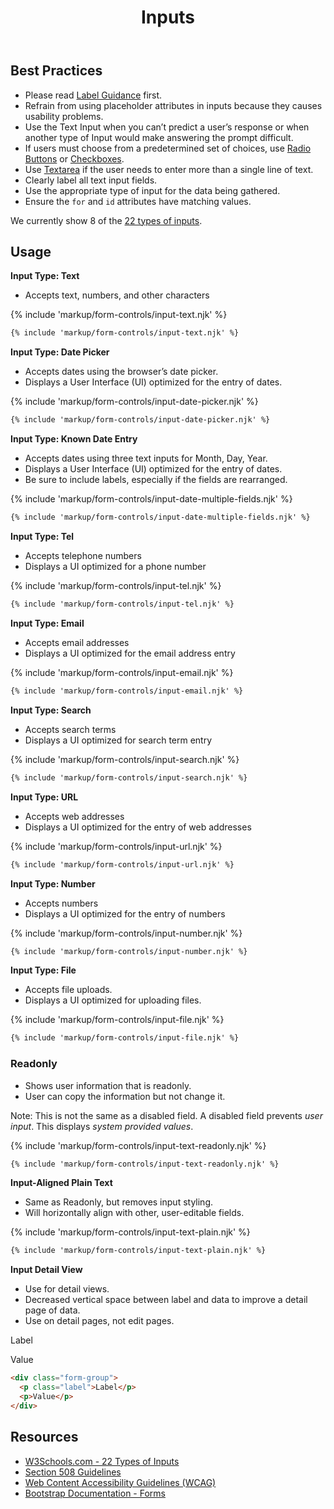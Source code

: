 ﻿---
title: Inputs
summary: The Input element specifies a field for the user to enter information on a page.
tags: forms
layout: page-guide
eleventyNavigation:
  key: Inputs
  parent: Form Controls
  order: 6
  excerpt: The Input element specifies a field for the user to enter information on a page.
  img: /img/illustrations/illus-inputs.svg
---
    
## Best Practices

- Please read [Label Guidance](/form-controls/labels-guidance) first.
- Refrain from using placeholder attributes in inputs because they causes usability problems.
- Use the Text Input when you can’t predict a user’s response or when another type of Input would make answering the prompt difficult.
- If users must choose from a predetermined set of choices, use [Radio Buttons](/form-controls/radios) or [Checkboxes](/form-controls/checkboxes).
- Use [Textarea](/form-controls/textarea) if the user needs to enter more than a single line of text.
- Clearly label all text input fields.
- Use the appropriate type of input for the data being gathered.
- Ensure the `for` and `id` attributes have matching values.

We currently show 8 of the <a href="https://www.w3schools.com/html/html_form_input_types.asp" target="_blank">22 types of inputs</a>.

## Usage
**Input Type: Text**

- Accepts text, numbers, and other characters

{% include 'markup/form-controls/input-text.njk' %}

``` html
{% include 'markup/form-controls/input-text.njk' %}
```

**Input Type: Date Picker**

- Accepts dates using the browser’s date picker. 
- Displays a User Interface (UI) optimized for the entry of dates.

{% include 'markup/form-controls/input-date-picker.njk' %}

``` html
{% include 'markup/form-controls/input-date-picker.njk' %}
```

**Input Type: Known Date Entry**

- Accepts dates using three text inputs for Month, Day, Year. 
- Displays a User Interface (UI) optimized for the entry of dates.
- Be sure to include labels, especially if the fields are rearranged.

{% include 'markup/form-controls/input-date-multiple-fields.njk' %}

``` html
{% include 'markup/form-controls/input-date-multiple-fields.njk' %}
```

**Input Type: Tel**

- Accepts telephone numbers
- Displays a UI optimized for a phone number

{% include 'markup/form-controls/input-tel.njk' %}

``` html
{% include 'markup/form-controls/input-tel.njk' %}
```

**Input Type: Email**

- Accepts email addresses
- Displays a UI optimized for the email address entry

{% include 'markup/form-controls/input-email.njk' %}

``` html
{% include 'markup/form-controls/input-email.njk' %}
```

**Input Type: Search**

- Accepts search terms
- Displays a UI optimized for search term entry

{% include 'markup/form-controls/input-search.njk' %}

``` html
{% include 'markup/form-controls/input-search.njk' %}
```

**Input Type: URL**

- Accepts web addresses
- Displays a UI optimized for the entry of web addresses

{% include 'markup/form-controls/input-url.njk' %}

``` html
{% include 'markup/form-controls/input-url.njk' %}
```

**Input Type: Number**

- Accepts numbers
- Displays a UI optimized for the entry of numbers

{% include 'markup/form-controls/input-number.njk' %}

``` html
{% include 'markup/form-controls/input-number.njk' %}
```

**Input Type: File**

- Accepts file uploads.
- Displays a UI optimized for uploading files.

{% include 'markup/form-controls/input-file.njk' %}

``` html
{% include 'markup/form-controls/input-file.njk' %}
```

### Readonly

- Shows user information that is readonly.
- User can copy the information but not change it.

Note: This is not the same as a disabled field. A disabled field prevents _user input_. This displays _system provided values_.

{% include 'markup/form-controls/input-text-readonly.njk' %}

``` html
{% include 'markup/form-controls/input-text-readonly.njk' %}
```

**Input-Aligned Plain Text**

- Same as Readonly, but removes input styling.
- Will horizontally align with other, user-editable fields.

{% include 'markup/form-controls/input-text-plain.njk' %}

``` html
{% include 'markup/form-controls/input-text-plain.njk' %}
```

**Input Detail View**

- Use for detail views.
- Decreased vertical space between label and data to improve a detail page of data.
- Use on detail pages, not edit pages.

<div class="form-group">
  <p class="label">Label</p>
  <p>Value</p>
</div>

``` html
<div class="form-group">
  <p class="label">Label</p>
  <p>Value</p>
</div>
```

## Resources

* <a href="https://www.w3schools.com/html/html_form_input_types.asp" target="_blank">W3Schools.com - 22 Types of Inputs</a>
* <a href="https://www.section508.gov/" target="_blank">Section 508 Guidelines</a>
* <a href="https://www.w3.org/TR/WCAG21/" target="_blank">Web Content Accessibility Guidelines (WCAG)</a>
* <a href="{% include 'links/forms.njk' %}" target="_blank">Bootstrap Documentation - Forms</a>
